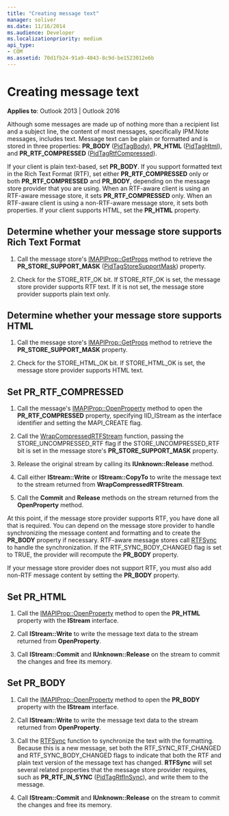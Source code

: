 ```yaml
---
title: "Creating message text"
manager: soliver
ms.date: 11/16/2014
ms.audience: Developer
ms.localizationpriority: medium
api_type:
- COM
ms.assetid: 70d1fb24-91a9-4043-8c9d-be1523012e6b
---
```


# Creating message text

**Applies to**: Outlook 2013 | Outlook 2016
  
Although some messages are made up of nothing more than a recipient list and a subject line, the content of most messages, specifically IPM.Note messages, includes text. Message text can be plain or formatted and is stored in three properties: **PR\_BODY** ([PidTagBody](pidtagbody-canonical-property.md)), **PR\_HTML** ([PidTagHtml](pidtaghtml-canonical-property.md)), and **PR_RTF_COMPRESSED** ([PidTagRtfCompressed](pidtagrtfcompressed-canonical-property.md)).

If your client is plain text-based, set **PR\_BODY**. If you support formatted text in the Rich Text Format (RTF), set either **PR_RTF_COMPRESSED** only or both **PR_RTF_COMPRESSED** and **PR\_BODY**, depending on the message store provider that you are using. When an RTF-aware client is using an RTF-aware message store, it sets **PR_RTF_COMPRESSED** only. When an RTF-aware client is using a non-RTF-aware message store, it sets both properties. If your client supports HTML, set the **PR_HTML** property.
  
## Determine whether your message store supports Rich Text Format
  
1. Call the message store's [IMAPIProp::GetProps](imapiprop-getprops.md) method to retrieve the **PR_STORE_SUPPORT_MASK** ([PidTagStoreSupportMask](pidtagstoresupportmask-canonical-property.md)) property.

2. Check for the STORE_RTF_OK bit. If STORE_RTF_OK is set, the message store provider supports RTF text. If it is not set, the message store provider supports plain text only.

## Determine whether your message store supports HTML
  
1. Call the message store's [IMAPIProp::GetProps](imapiprop-getprops.md) method to retrieve the **PR_STORE_SUPPORT_MASK** property.

2. Check for the STORE_HTML_OK bit. If STORE_HTML_OK is set, the message store provider supports HTML text.

## Set PR\_RTF_COMPRESSED
  
1. Call the message's [IMAPIProp::OpenProperty](imapiprop-openproperty.md) method to open the **PR_RTF_COMPRESSED** property, specifying IID_IStream as the interface identifier and setting the MAPI_CREATE flag.

2. Call the [WrapCompressedRTFStream](wrapcompressedrtfstream.md) function, passing the STORE_UNCOMPRESSED_RTF flag if the STORE_UNCOMPRESSED_RTF bit is set in the message store's **PR_STORE_SUPPORT_MASK** property.

3. Release the original stream by calling its **IUnknown::Release** method.

4. Call either **IStream::Write** or **IStream::CopyTo** to write the message text to the stream returned from **WrapCompressedRTFStream**.

5. Call the **Commit** and **Release** methods on the stream returned from the **OpenProperty** method.

At this point, if the message store provider supports RTF, you have done all that is required. You can depend on the message store provider to handle synchronizing the message content and formatting and to create the **PR\_BODY** property if necessary. RTF-aware message stores call [RTFSync](rtfsync.md) to handle the synchronization. If the RTF\_SYNC_BODY_CHANGED flag is set to TRUE, the provider will recompute the **PR_BODY** property.
  
If your message store provider does not support RTF, you must also add non-RTF message content by setting the **PR_BODY** property.
  
## Set PR_HTML
  
1. Call the [IMAPIProp::OpenProperty](imapiprop-openproperty.md) method to open the **PR_HTML** property with the **IStream** interface.

2. Call **IStream::Write** to write the message text data to the stream returned from **OpenProperty**.

3. Call **IStream::Commit** and **IUnknown::Release** on the stream to commit the changes and free its memory.

## Set PR_BODY
  
1. Call the [IMAPIProp::OpenProperty](imapiprop-openproperty.md) method to open the **PR_BODY** property with the **IStream** interface.

2. Call **IStream::Write** to write the message text data to the stream returned from **OpenProperty**.

3. Call the [RTFSync](rtfsync.md) function to synchronize the text with the formatting. Because this is a new message, set both the RTF_SYNC_RTF_CHANGED and RTF_SYNC_BODY_CHANGED flags to indicate that both the RTF and plain text version of the message text has changed. **RTFSync** will set several related properties that the message store provider requires, such as **PR_RTF_IN_SYNC** ([PidTagRtfInSync](pidtagrtfinsync-canonical-property.md)), and write them to the message.

4. Call **IStream::Commit** and **IUnknown::Release** on the stream to commit the changes and free its memory.
